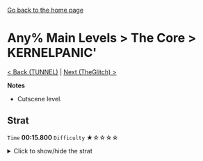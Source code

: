 [Go back to the home page](https://github.com/Doublevil/scbspeedrun)

# Any% Main Levels > The Core > KERNELPANIC'

[< Back (TUNNEL)](https://github.com/Doublevil/scbspeedrun/blob/main/levels/any_ml/CORE/TUNNEL.md) | [Next (TheGlitch) >](https://github.com/Doublevil/scbspeedrun/blob/main/levels/any_ml/CORE/TheGlitch.md)

**Notes**
- Cutscene level.

## Strat

`Time` **00:15.800** `Difficulty` ★☆☆☆☆
<details>
  <summary>Click to show/hide the strat</summary>

  [![Strat animation](https://github.com/Doublevil/scbspeedrun/blob/main/media/levels/CORE/KERNELPANIC'_Strat.webp)](https://github.com/Doublevil/scbspeedrun/blob/main/media/levels/CORE/KERNELPANIC'_Strat.mp4?raw=true)
</details>
